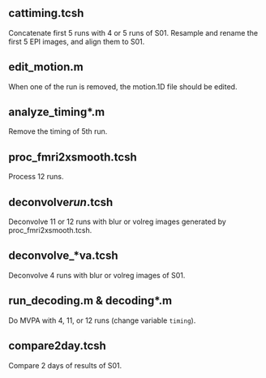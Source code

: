 ## cattiming.tcsh
Concatenate first 5 runs with 4 or 5 runs of S01. Resample and rename the first 5 EPI images, and align them to S01.

## edit_motion.m
When one of the run is removed, the motion.1D file should be edited.

## analyze_timing*.m
Remove the timing of 5th run.

## proc_fmri2xsmooth.tcsh
Process 12 runs.

## deconvolve*run*.tcsh
Deconvolve 11 or 12 runs with blur or volreg images generated by proc_fmri2xsmooth.tcsh.

## deconvolve_*va.tcsh
Deconvolve 4 runs with blur or volreg images of S01.

## run_decoding.m & decoding*.m
Do MVPA with 4, 11, or 12 runs (change variable `timing`).

## compare2day.tcsh
Compare 2 days of results of S01. 